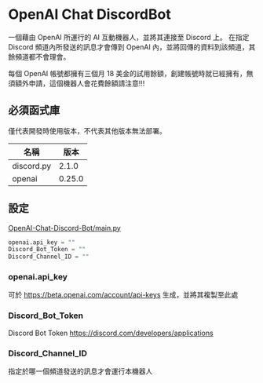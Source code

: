 # OpenAI Chat DiscordBot
一個藉由 OpenAI 所運行的 AI 互動機器人，並將其連接至 Discord 上。
在指定 Discord 頻道內所發送的訊息才會傳到 OpenAI 內，並將回傳的資料到該頻道，其餘頻道都不會理會。

每個 OpenAI 帳號都擁有三個月 18 美金的試用餘額，創建帳號時就已經擁有，無須額外申請，這個機器人會花費餘額請注意!!!
## 必須函式庫
僅代表開發時使用版本，不代表其他版本無法部署。

| 名稱         | 版本     |
|------------|--------|
| discord.py | 2.1.0  |
| openai     | 0.25.0 |

## 設定
[OpenAI-Chat-Discord-Bot/main.py](https://github.com/FanYueee/OpenAI-Chat-Discord-Bot/blob/main/main.py)
```py
openai.api_key = ""
Discord_Bot_Token = ""
Discord_Channel_ID = ""
```
### openai.api_key
可於 https://beta.openai.com/account/api-keys 生成，並將其複製至此處
### Discord_Bot_Token
Discord Bot Token https://discord.com/developers/applications
### Discord_Channel_ID
指定於哪一個頻道發送的訊息才會運行本機器人
